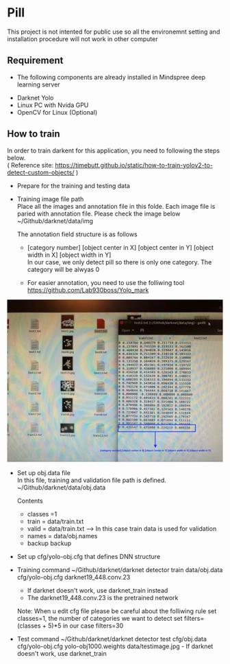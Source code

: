 # Pill
This project is not intented for public use so all the environemnt setting and installation procedure will not work in other computer

## Requirement 
* The following components are already installed in Mindspree deep learning server
- Darknet Yolo
- Linux PC with Nvida GPU
- OpenCV for Linux (Optional)

## How to train
  In order to train darkent for this application, you need to following the steps below. <br />
  ( Reference site:  https://timebutt.github.io/static/how-to-train-yolov2-to-detect-custom-objects/ ) <br />
  * Prepare for the training and testing data
  
  - Training image file path  
    Place all the images and annotation file in this folde. Each image file is paried with annotation file.
    Please check the image below 
    ~/Github/darknet/data/img   <br />
    
    The annotation field structure is as follows
    - [category number] [object center in X] [object center in Y] [object width in X] [object width in Y] <br />
    In our case, we only detect pill so there is only one category. The category will be alwyas 0 <br />
    
    - For easier annotation, you need to use the folliwing tool <br />
      https://github.com/Lab930boss/Yolo_mark <br />
      
![Alt text](https://github.com/Lab930boss/Pill/blob/master/IMG_0004.JPG?raw=true "training image and annotation") <br />
  
  

  * Set up obj.data file <br />
    In this file, training and validation file path is defined.  <br />
    ~/Github/darknet/data/obj.data 
    
    Contents
      - classes =1
      - train = data/train.txt   
      - valid = data/train.txt   --> In this case train data is used for validation
      - names = data/obj.names
      - backup backup

  * Set up cfg/yolo-obj.cfg that defines DNN structure

  * Training command 
    ~/Github/darknet/darknet detector train data/obj.data cfg/yolo-obj.cfg darknet19_448.conv.23
    - If darknet doesn't work, use darknet_train instead
    - The darknet19_448.conv.23 is the pretrained network
    
    Note: When u edit cfg file please be careful about the folliwing rule
    set classes=1, the number of categories we want to detect
    set filters=(classes + 5)*5 in our case filters=30
    
  * Test command 
        ~/Github/darknet/darknet detector test cfg/obj.data cfg/yolo-obj.cfg yolo-obj1000.weights data/testimage.jpg
        - If darknet doesn't work, use darknet_train        

        
        
    
    
    
